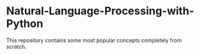 # Natural-Language-Processing-with-Python
This repository contains some most popular concepts completely from scratch.
